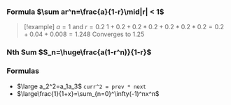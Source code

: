 ### Formula $\sum ar^n=\frac{a}{1-r}\mid|r| < 1$
>[!example] $a=1$ and $r=0.2$
>$1+0.2+0.2*0.2+0.2*0.2*0.2=0.2+0.04+0.008=1.248$
>Converges to $1.25$
### Nth Sum $S_n=\huge\frac{a(1-r^n)}{1-r}$
### Formulas
- $\large a_2^2=a_1a_3$ `curr^2 = prev * next`
- $\large\frac{1}{1+x}=\sum_{n=0}^\infty(-1)^nx^n$